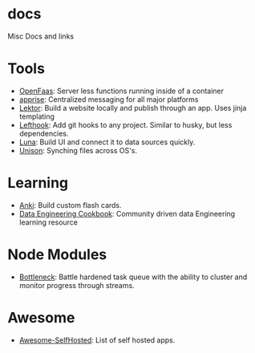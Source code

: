 # docs
Misc Docs and links

# Tools

* [OpenFaas](https://github.com/openfaas/faas/blob/master/README.md): Server less functions running inside of a container
* [apprise](https://github.com/caronc/apprise/wiki): Centralized messaging for all major platforms
* [Lektor](https://www.getlektor.com/): Build a website locally and publish through an app. Uses jinja templating
* [Lefthook](https://github.com/Arkweid/lefthook/blob/master/docs/node.md): Add git hooks to any project. Similar to husky, but less dependencies.
* [Luna](https://www.luna-lang.org/): Build UI and connect it to data sources quickly.
* [Unison](https://www.cis.upenn.edu/~bcpierce/unison/): Synching files across OS's.


# Learning
* [Anki](https://apps.ankiweb.net/): Build custom flash cards.
* [Data Engineering Cookbook](https://github.com/andkret/Cookbook/blob/master/README.md): Community driven data Engineering learning resource

# Node Modules
* [Bottleneck](https://github.com/SGrondin/bottleneck/blob/master/README.md): Battle hardened task queue with the ability to cluster and monitor progress through streams.

# Awesome
* [Awesome-SelfHosted](https://github.com/Kickball/awesome-selfhosted/blob/master/README.md): List of self hosted apps.
